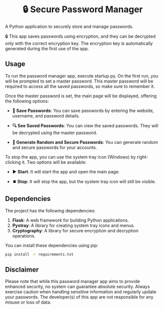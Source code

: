 <h1 align="center">🔒 Secure Password Manager</h1>

A Python application to securely store and manage passwords.  
  
🔒 This app saves passwords using encryption, and they can be decrypted only with the correct encryption key. The encryption key is automatically generated during the first use of the app.

## Usage
To run the password manager app, execute startup.py. On the first run, you will be prompted to set a master password. This master password will be required to access all the saved passwords, so make sure to remember it.

Once the master password is set, the main page will be displayed, offering the following options:

- **💾 Save Passwords**: You can save passwords by entering the website, username, and password details.

- **🔍 See Saved Passwords**: You can view the saved passwords. They will be decrypted using the master password.

- **🔑 Generate Random and Secure Passwords**: You can generate random and secure passwords for your accounts.

To stop the app, you can use the system tray icon (Windows) by right-clicking it. Two options will be available:

- **▶️ Start**: It will start the app and open the main page.

- **⏹️ Stop**: It will stop the app, but the system tray icon will still be visible.

## Dependencies
The project has the following dependencies:

1. **Flask**: A web framework for building Python applications.
2. **Pystray**: A library for creating system tray icons and menus.
3. **Cryptography**: A library for secure encryption and decryption operations.

You can install these dependencies using pip:

```bash
pip install -r requirements.txt
````


## Disclaimer
Please note that while this password manager app aims to provide enhanced security, no system can guarantee absolute security. Always exercise caution when handling sensitive information and regularly update your passwords. The developer(s) of this app are not responsible for any misuse or loss of data.
